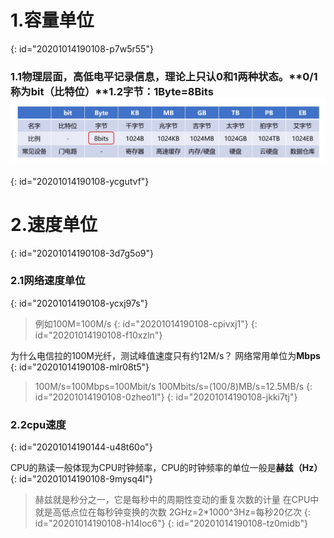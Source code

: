 # 1.容量单位
{: id="20201014190108-p7w5r55"}

### 1.1物理层面，高低电平记录信息，理论上只认0和1两种状态。**0/1称为bit（比特位）**1.2字节：**1Byte=8Bits**![1.png](assets/20201014190109-som9ocu.png "1.png")
{: id="20201014190108-ycgutvf"}

# 2.速度单位
{: id="20201014190108-3d7g5o9"}

### 2.1网络速度单位
{: id="20201014190108-ycxj97s"}

> 例如100M=100M/s
> {: id="20201014190108-cpivxj1"}
{: id="20201014190108-f10xzln"}

为什么电信拉的100M光纤，测试峰值速度只有约12M/s？
网络常用单位为**Mbps**
{: id="20201014190108-mlr08t5"}

> 100M/s=100Mbps=100Mbit/s
> 100Mbits/s=(100/8)MB/s=12.5MB/s
> {: id="20201014190108-0zheo1l"}
{: id="20201014190108-jkki7tj"}

### 2.2cpu速度
{: id="20201014190144-u48t60o"}

CPU的熟读一般体现为CPU时钟频率，CPU的时钟频率的单位一般是**赫兹（Hz）**
{: id="20201014190108-9mysq4l"}

> 赫兹就是秒分之一，它是每秒中的周期性变动的重复次数的计量
> 在CPU中就是高低点位在每秒钟变换的次数
> 2GHz=2*1000^3Hz=每秒20亿次
> {: id="20201014190108-h14loc6"}
{: id="20201014190108-tz0midb"}
